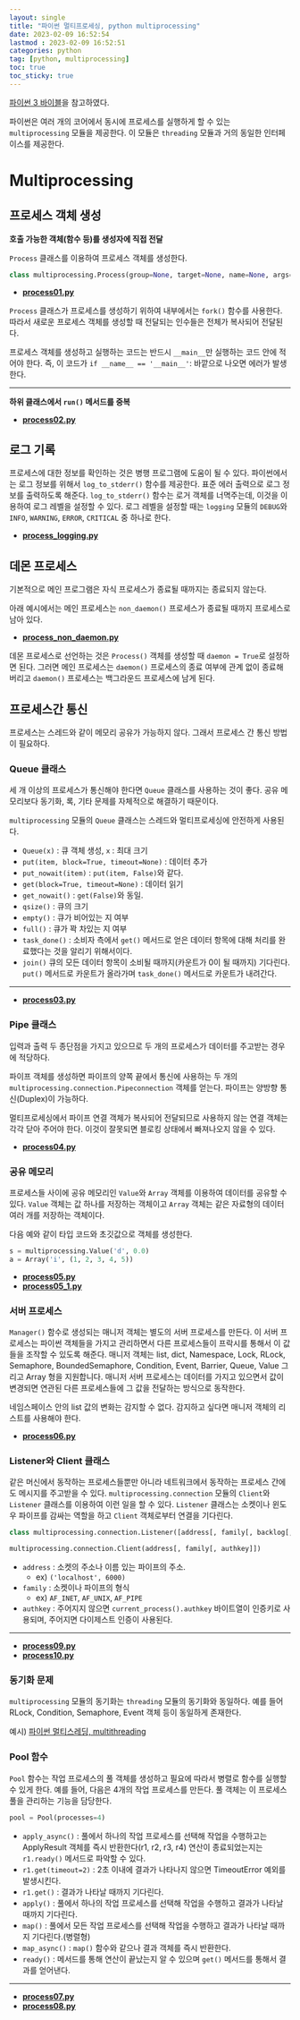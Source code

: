 ```yaml
---
layout: single
title: "파이썬 멀티프로세싱, python multiprocessing"
date: 2023-02-09 16:52:54
lastmod : 2023-02-09 16:52:51
categories: python
tag: [python, multiprocessing]
toc: true
toc_sticky: true
---
```


[파이썬 3 바이블](https://product.kyobobook.co.kr/detail/S000001019529)을 참고하였다.

파이썬은 여러 개의 코어에서 동시에 프로세스를 실행하게 할 수 있는 `multiprocessing` 모듈을 제공한다. 이 모듈은 `threading` 모듈과 거의 동일한 인터페이스를 제공한다.

# Multiprocessing

## 프로세스 객체 생성

**호출 가능한 객체(함수 등)를 생성자에 직접 전달**

`Process` 클래스를 이용하여 프로세스 객체를 생성한다.

```python
class multiprocessing.Process(group=None, target=None, name=None, args=(), kwargs={}, *, daemon=None)
```

* **[process01.py](https://github.com/helpingstar/multi-python/blob/main/python3_bible/process01.py)**

`Process` 클래스가 프로세스를 생성하기 위하여 내부에서는 `fork()` 함수를 사용한다. 따라서 새로운 프로세스 객체를 생성할 때 전달되는 인수들은 전체가 복사되어 전달된다.

프로세스 객체를 생성하고 실행하는 코드는 반드시 `__main__`만 실행하는 코드 안에 적어야 한다. 즉, 이 코드가 `if __name__ == '__main__'`: 바깥으로 나오면 에러가 발생한다.

---
**하위 클래스에서 `run()` 메서드를 중복**

* **[process02.py](https://github.com/helpingstar/multi-python/blob/main/python3_bible/process02.py)**

## 로그 기록

프로세스에 대한 정보를 확인하는 것은 병행 프로그램에 도움이 될 수 있다. 파이썬에서는 로그 정보를 위해서 `log_to_stderr()` 함수를 제공한다. 표준 에러 출력으로 로그 정보를 출력하도록 해준다. `log_to_stderr()` 함수는 로거 객체를 너멱주는데, 이것을 이용하여 로그 레벨을 설정할 수 있다. 로그 레벨을 설정할 때는 `logging` 모듈의 `DEBUG`와 `INFO`, `WARNING`, `ERROR`, `CRITICAL` 중 하나로 한다.

* **[process_logging.py](https://github.com/helpingstar/multi-python/blob/main/python3_bible/process_logging.py)**

## 데몬 프로세스

기본적으로 메인 프로그램은 자식 프로세스가 종료될 때까지는 종료되지 않는다.

아래 예시에서는 메인 프로세스는 `non_daemon()` 프로세스가 종료될 때까지 프로세스로 남아 있다.

* **[process_non_daemon.py](https://github.com/helpingstar/multi-python/blob/main/python3_bible/process_non_daemon.py)**

데몬 프로세스로 선언하는 것은 `Process()` 객체를 생성할 때 `daemon = True`로 설정하면 된다. 그러면 메인 프로세스는 `daemon()` 프로세스의 종료 여부에 관계 없이 종료해 버리고 `daemon()` 프로세스는 백그라운드 프로세스에 남게 된다.

## 프로세스간 통신

프로세스는 스레드와 같이 메모리 공유가 가능하지 않다. 그래서 프로세스 간 통신 방법이 필요하다.

### Queue 클래스
세 개 이상의 프로세스가 통신해야 한다면 `Queue` 클래스를 사용하는 것이 좋다. 공유 메모리보다 동기화, 록, 기타 문제를 자체적으로 해결하기 때문이다.

`multiprocessing` 모듈의 `Queue` 클래스는 스레드와 멀티프로세싱에 안전하게 사용된다.

* `Queue(x)` : 큐 객체 생성, `x` : 최대 크기
* `put(item, block=True, timeout=None)` : 데이터 추가
* `put_nowait(item)` : `put(item, False)`와 같다.
* `get(block=True, timeout=None)` : 데이터 읽기
* `get_nowait()` : `get(False)`와 동일.
* `qsize()` : 큐의 크기
* `empty()` : 큐가 비어있는 지 여부
* `full()` : 큐가 꽉 차있는 지 여부
* `task_done()` : 소비자 측에서 `get()` 메서드로 얻은 데이터 항목에 대해 처리를 완료했다는 것을 알리기 위해서이다.
* `join()` 큐의 모든 데이터 항목이 소비될 때까지(카운트가 0이 될 때까지) 기다린다. `put()` 메서드로 카운트가 올라가며 `task_done()` 메서드로 카운트가 내려간다.

---

* **[process03.py](https://github.com/helpingstar/multi-python/blob/main/python3_bible/process03.py)**

### Pipe 클래스

입력과 출력 두 종단점을 가지고 있으므로 두 개의 프로세스가 데이터를 주고받는 경우에 적당하다.

파이프 객체를 생성하면 파이프의 양쪽 끝에서 통신에 사용하는 두 개의 `multiprocessing.connection.Pipeconnection` 객체를 얻는다. 파이프는 양방향 통신(Duplex)이 가능하다.

멀티프로세싱에서 파이프 연결 객체가 복사되어 전달되므로 사용하지 않는 연결 객체는 각각 닫아 주어야 한다. 이것이 잘못되면 블로킹 상태에서 빠져나오지 않을 수 있다.

* **[process04.py](https://github.com/helpingstar/multi-python/blob/main/python3_bible/process03.py)**

### 공유 메모리

프로세스들 사이에 공유 메모리인 `Value`와 `Array` 객체를 이용하여 데이터를 공유할 수 있다. `Value` 객체는 값 하나를 저장하는 객체이고 `Array` 객체는 같은 자료형의 데이터 여러 개를 저장하는 객체이다.

다음 예와 같이 타입 코드와 초깃값으로 객체를 생성한다.

```python
s = multiprocessing.Value('d', 0.0)
a = Array('i', (1, 2, 3, 4, 5))
```

* **[process05.py](https://github.com/helpingstar/multi-python/blob/main/python3_bible/process05.py)**
* **[process05_1.py](https://github.com/helpingstar/multi-python/blob/main/python3_bible/process05_1.py)**

### 서버 프로세스

`Manager()` 함수로 생성되는 매니저 객체는 별도의 서버 프로세스를 만든다. 이 서버 프로세스는 파이썬 객체들을 가지고 관리하면서 다른 프로세스들이 프락시를 통해서 이 값들을 조작할 수 있도록 해준다. 매니저 객체는  list, dict, Namespace, Lock, RLock, Semaphore, BoundedSemaphore, Condition, Event, Barrier, Queue, Value 그리고 Array 형을 지원합니다. 매니저 서버 프로세스는 데이터를 가지고 있으면서 값이 변경되면 연관된 다른 프로세스들에 그 값을 전달하는 방식으로 동작한다.

네임스페이스 안의 list 값의 변화는 감지할 수 없다. 감지하고 싶다면 매니저 객체의 리스트를 사용해야 한다.


* **[process06.py](https://github.com/helpingstar/multi-python/blob/main/python3_bible/process06.py)**


### Listener와 Client 클래스

같은 머신에서 동작하는 프로세스들뿐만 아니라 네트워크에서 동작하는 프로세스 간에도 메시지를 주고받을 수 있다. `multiprocessing.connection` 모듈의 `Client`와 `Listener` 클래스를 이용하여 이런 일을 할 수 있다. `Listener` 클래스는 소켓이나 윈도우 파이프를 감싸는 역할을 하고 `Client` 객체로부터 연결을 기다린다.

```python
class multiprocessing.connection.Listener([address[, family[, backlog[, authkey]]]])

multiprocessing.connection.Client(address[, family[, authkey]])
```

* `address` : 소켓의 주소나 이름 있는 파이프의 주소.
  * ex) `('localhost', 6000)`
* `family` : 소켓이나 파이프의 형식
  * ex) `AF_INET`, `AF_UNIX`, `AF_PIPE`
* `authkey` : 주어지지 않으면 `current_process().authkey` 바이트열이 인증키로 사용되며, 주어지면 다이제스트 인증이 사용된다.

---

* **[process09.py](https://github.com/helpingstar/multi-python/blob/main/python3_bible/process09.py)**
* **[process10.py](https://github.com/helpingstar/multi-python/blob/main/python3_bible/process10.py)**

### 동기화 문제

`multiprocessing` 모듈의 동기화는 `threading` 모듈의 동기화와 동일하다. 예를 들어 RLock, Condition, Semaphore, Event 객체 등이 동일하게 존재한다.

예시) [파이썬 멀티스레딩, multithreading](https://helpingstar.github.io/python/python_multithreading/)

### Pool 함수

`Pool` 함수는 작업 프로세스의 풀 객체를 생성하고 필요에 따라서 병렬로 함수를 실행할 수 있게 한다. 예를 들어, 다음은 4개의 작업 프로세스를 만든다. 풀 객체는 이 프로세스 풀을 관리하는 기능을 담당한다.

```python
pool = Pool(processes=4)
```

* `apply_async()` : 풀에서 하나의 작업 프로세스를 선택해 작업을 수행하고는 ApplyResult 객체를 즉시 반환한다(r1, r2, r3, r4) 연산이 종료되었는지는 `r1.ready()` 메서드로 파악할 수 있다.
* `r1.get(timeout=2)` : 2초 이내에 결과가 나타나지 않으면 TimeoutError 예외를 발생시킨다.
* `r1.get()` : 결과가 나타날 때까지 기다린다.
* `apply()` : 풀에서 하나의 작업 프로세스를 선택해 작업을 수행하고 결과가 나타날 때까지 기다린다.
* `map()` : 풀에서 모든 작업 프로세스를 선택해 작업을 수행하고 결과가 나타날 때까지 기다린다.(병렬형)
* `map_async()` : `map()` 함수와 같으나 결과 객체를 즉시 반환한다.
* `ready()` : 메서드를 통해 연산이 끝났는지 알 수 있으며 `get()` 메서드를 통해서 결과를 얻어낸다.

---

* **[process07.py](https://github.com/helpingstar/multi-python/blob/main/python3_bible/process07.py)**
* **[process08.py](https://github.com/helpingstar/multi-python/blob/main/python3_bible/process08.py)**
